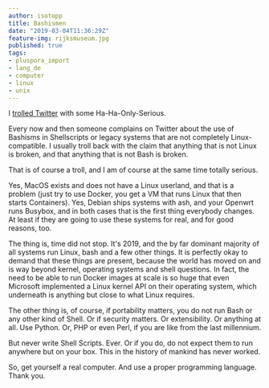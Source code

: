 ```yaml
---
author: isotopp
title: Bashismen
date: "2019-03-04T11:36:29Z"
feature-img: rijksmuseum.jpg
published: true
tags:
- pluspora_import
- lang_de
- computer
- linux
- unix
---
```


I [trolled Twitter](https://twitter.com/isotopp/status/1102527703033491456
) with some Ha-Ha-Only-Serious.

Every now and then someone complains on Twitter about the use of Bashisms in Shellscripts or legacy systems that are not completely Linux-compatible.
I usually troll back with the claim that anything that is not Linux is broken, and that anything that is not Bash is broken.

That is of course a troll, and I am of course at the same time totally serious.

Yes, MacOS exists and does not have a Linux userland, and that is a problem (just try to use Docker, you get a VM that runs Linux that then starts Containers).
Yes, Debian ships systems with ash, and your Openwrt runs Busybox, and in both cases that is the first thing everybody changes.
At least if they are going to use these systems for real, and for good reasons, too.

The thing is, time did not stop.
It's 2019, and the by far dominant majority of all systems run Linux, bash and a few other things.
It is perfectly okay to demand that these things are present, because the world has moved on and is way beyond kernel, operating systems and shell questions.
In fact, the need to be able to run Docker images at scale is so huge that even Microsoft implemented a Linux kernel API on their operating system, which underneath is anything but close to what Linux requires.

The other thing is, of course, if portability matters, you do not run Bash or any other kind of Shell.
Or if security matters.
Or extensibility.
Or anything at all.
Use Python.
Or, PHP or even Perl, if you are like from the last millennium.

But never write Shell Scripts.
Ever.
Or if you do, do not expect them to run anywhere but on your box.
This in the history of mankind has never worked.

So, get yourself a real computer.
And use a proper programming language.
Thank you.
